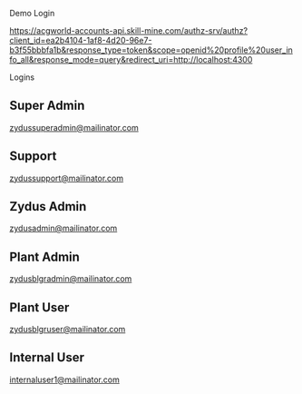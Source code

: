 Demo Login

https://acgworld-accounts-api.skill-mine.com/authz-srv/authz?client_id=ea2b4104-1af8-4d20-96e7-b3f55bbbfa1b&response_type=token&scope=openid%20profile%20user_info_all&response_mode=query&redirect_uri=http://localhost:4300

Logins

## Super Admin

zydussuperadmin@mailinator.com

## Support

zydussupport@mailinator.com

## Zydus Admin

zydusadmin@mailinator.com

## Plant Admin

zydusblgradmin@mailinator.com

## Plant User

zydusblgruser@mailinator.com

## Internal User

internaluser1@mailinator.com
